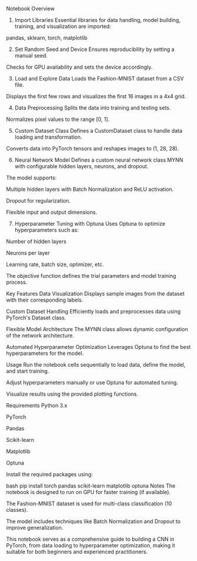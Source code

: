 Notebook Overview
1. Import Libraries
Essential libraries for data handling, model building, training, and visualization are imported:

pandas, sklearn, torch, matplotlib

2. Set Random Seed and Device
Ensures reproducibility by setting a manual seed.

Checks for GPU availability and sets the device accordingly.

3. Load and Explore Data
Loads the Fashion-MNIST dataset from a CSV file.

Displays the first few rows and visualizes the first 16 images in a 4x4 grid.

4. Data Preprocessing
Splits the data into training and testing sets.

Normalizes pixel values to the range [0, 1].

5. Custom Dataset Class
Defines a CustomDataset class to handle data loading and transformation.

Converts data into PyTorch tensors and reshapes images to (1, 28, 28).

6. Neural Network Model
Defines a custom neural network class MYNN with configurable hidden layers, neurons, and dropout.

The model supports:

Multiple hidden layers with Batch Normalization and ReLU activation.

Dropout for regularization.

Flexible input and output dimensions.

7. Hyperparameter Tuning with Optuna
Uses Optuna to optimize hyperparameters such as:

Number of hidden layers

Neurons per layer

Learning rate, batch size, optimizer, etc.

The objective function defines the trial parameters and model training process.

Key Features
Data Visualization
Displays sample images from the dataset with their corresponding labels.

Custom Dataset Handling
Efficiently loads and preprocesses data using PyTorch's Dataset class.

Flexible Model Architecture
The MYNN class allows dynamic configuration of the network architecture.

Automated Hyperparameter Optimization
Leverages Optuna to find the best hyperparameters for the model.

Usage
Run the notebook cells sequentially to load data, define the model, and start training.

Adjust hyperparameters manually or use Optuna for automated tuning.

Visualize results using the provided plotting functions.

Requirements
Python 3.x

PyTorch

Pandas

Scikit-learn

Matplotlib

Optuna

Install the required packages using:

bash
pip install torch pandas scikit-learn matplotlib optuna
Notes
The notebook is designed to run on GPU for faster training (if available).

The Fashion-MNIST dataset is used for multi-class classification (10 classes).

The model includes techniques like Batch Normalization and Dropout to improve generalization.

This notebook serves as a comprehensive guide to building a CNN in PyTorch, from data loading to hyperparameter optimization, making it suitable for both beginners and experienced practitioners.

